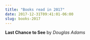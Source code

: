 ```yaml
---
title: "Books read in 2017"
date: 2017-12-31T09:41:01-06:00
slug: books-2017
---
```



**Last Chance to See** by *Douglas Adams*
